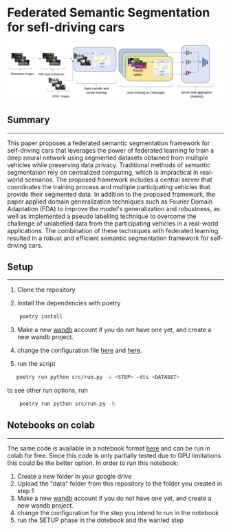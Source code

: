 # Federated Semantic Segmentation for sefl-driving cars

![](./netdiagram.png)

## Summary
---

This paper proposes a federated semantic segmentation framework for self-driving cars that leverages the power of federated learning to train a deep neural network using segmented datasets obtained from multiple vehicles while preserving data privacy. Traditional methods of semantic segmentation rely on centralized computing, which is impractical in real-world scenarios. The proposed framework includes a central server that coordinates the training process and multiple participating vehicles that provide their segmented data. In addition to the proposed framework, the paper applied domain generalization techniques such as Fourier Domain Adaptation (FDA) to improve the model's generalization and robustness, as well as implemented a pseudo labelling technique to overcome the challenge of unlabelled data from the participating vehicles in a real-world applications. The combination of these techniques with federated learning resulted in a robust and efficient semantic segmentation framework for self-driving cars.

## Setup
---

1) Clone the repository

2) Install the dependencies with poetry

```bash
    poetry install
```
3) Make a new [wandb](https://wandb.ai/) account if you do not have one yet, and create a new wandb project.

4) change the configuration file [here](./src/config/config_options.py) and [here](./src/config/config_transforms.py).

5) run the script
 ```bash
    poetry run python src/run.py -s <STEP> -dts <DATASET>
```
to see other run options, run
```bash
    poetry run python src/run.py -h
```

## Notebooks on colab
---

The same code is available in a notebook format [here](./fsseg.ipynb) and can be run in colab for free. Since this code is only partially tested due to GPU limitations this could be the better option.
In order to run this notebook:
1) Create a new folder in your google drive
2) Upload the "data" folder from this repository to the folder you created in step 1
3) Make a new [wandb](https://wandb.ai/) account if you do not have one yet, and create a new wandb project.
4) change the configuration for the step you intend to run in the notebook
5) run the SETUP phase in the dotebook and the wanted step